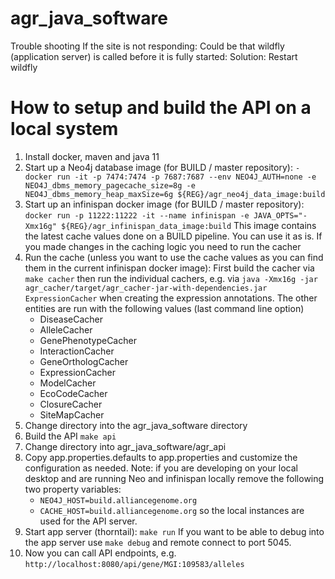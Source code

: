 # agr_java_software


Trouble shooting
If the site is not responding:
Could be that wildfly (application server) is called before it is fully started: Solution: Restart wildfly

# How to setup and build the API on a local system

1. Install docker, maven and java 11
2. Start up a Neo4j database image (for BUILD / master repository): 
  `-docker run -it -p 7474:7474 -p 7687:7687 --env NEO4J_AUTH=none -e NEO4J_dbms_memory_pagecache_size=8g -e     NEO4J_dbms_memory_heap_maxSize=6g ${REG}/agr_neo4j_data_image:build`
3. Start up an infinispan docker image (for BUILD / master repository): `docker run -p 11222:11222 -it --name infinispan -e JAVA_OPTS="-Xmx16g" ${REG}/agr_infinispan_data_image:build`
This image contains the latest cache values done on a BUILD pipeline. You can use it as is. If you made changes in the caching logic you need to run the cacher 
4. Run the cache (unless you want to use the cache values as you can find them in the current infinispan docker image):
First build the cacher via `make cacher` then run the individual cachers, e.g. via
`java -Xmx16g -jar agr_cacher/target/agr_cacher-jar-with-dependencies.jar ExpressionCacher` when creating the expression annotations. The other entities are run with the following values (last command line option)
    * DiseaseCacher
    * AlleleCacher
    * GenePhenotypeCacher
    * InteractionCacher
    * GeneOrthologCacher
    * ExpressionCacher
    * ModelCacher
    * EcoCodeCacher
    * ClosureCacher
    * SiteMapCacher
3. Change directory into the agr_java_software directory
4. Build the API `make api`
5. Change directory into agr_java_software/agr_api
6. Copy app.properties.defaults to app.properties and customize the configuration as needed. Note: if you are developing on your local desktop and are running Neo and infinispan locally remove the following two property variables:
    * `NEO4J_HOST=build.alliancegenome.org`
    * `CACHE_HOST=build.alliancegenome.org`
    so the local instances are used for the API server.
7. Start app server (thorntail): `make run` If you want to be able to debug into the app server use `make debug` and remote connect to port 5045.
8. Now you can call API endpoints, e.g. `http://localhost:8080/api/gene/MGI:109583/alleles`
